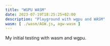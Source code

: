 ```yaml
---
title: "WGPU WASM"
date: 2023-07-19T18:25:25+02:00
description: "Playground with wgpu and WASM"
wasm: [ ./wasm/AGW.js, agw-wasm ]
---
```


My initial testing with wasm and wgpu.

